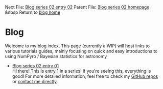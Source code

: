 Next File: [Blog series 02 entry 02](..\..\02_02_entrytwo\item2.html)
  Parent File: [Blog series 02 homepage](..\..\02home.html)	 &nbsp 	 Return to [blog home](..\..\..\bloghome.html)
  # Blog

  

  Welcome to my blog index. This page (currently a WIP) will host links to various tutorials guides, mainly focusing on quick and easy introductions to using NumPyro / Bayesian statistics for astronomy
  * [Blog series 02 entry 01](..\..\..\entry02-02.html)  
Hi there! This is entry 1 in a series! if you're seeing this, everything is good!
  For more detailed information, feel free to check my [GitHub repos](https://github.com/HughMcDougall/) or [contact me directly](hughmcdougallemail@gmail.com).
  